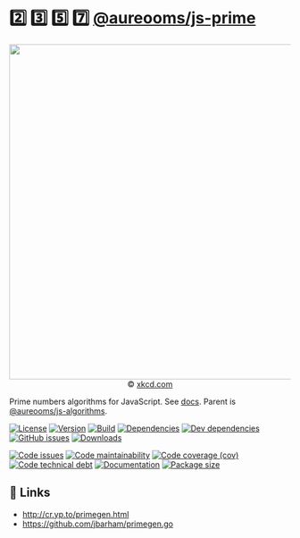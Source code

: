 :two: :three: :five: :seven:
[@aureooms/js-prime](https://make-github-pseudonymous-again.github.io/js-prime)
==

<p align="center">
<a href="https://xkcd.com/5">
<img src="https://imgs.xkcd.com/comics/blownapart_color.jpg" width="600">
</a><br/>
© <a href="https://xkcd.com">xkcd.com</a>
</p>

Prime numbers algorithms for JavaScript.
See [docs](https://make-github-pseudonymous-again.github.io/js-prime).
Parent is [@aureooms/js-algorithms](https://github.com/aureooms/js-algorithms).

[![License](https://img.shields.io/github/license/aureooms/js-prime.svg)](https://raw.githubusercontent.com/aureooms/js-prime/main/LICENSE)
[![Version](https://img.shields.io/npm/v/@aureooms/js-prime.svg)](https://www.npmjs.org/package/@aureooms/js-prime)
[![Build](https://img.shields.io/travis/aureooms/js-prime/main.svg)](https://travis-ci.com/aureooms/js-prime/branches)
[![Dependencies](https://img.shields.io/david/aureooms/js-prime.svg)](https://david-dm.org/aureooms/js-prime)
[![Dev dependencies](https://img.shields.io/david/dev/aureooms/js-prime.svg)](https://david-dm.org/aureooms/js-prime?type=dev)
[![GitHub issues](https://img.shields.io/github/issues/aureooms/js-prime.svg)](https://github.com/aureooms/js-prime/issues)
[![Downloads](https://img.shields.io/npm/dm/@aureooms/js-prime.svg)](https://www.npmjs.org/package/@aureooms/js-prime)

[![Code issues](https://img.shields.io/codeclimate/issues/aureooms/js-prime.svg)](https://codeclimate.com/github/aureooms/js-prime/issues)
[![Code maintainability](https://img.shields.io/codeclimate/maintainability/aureooms/js-prime.svg)](https://codeclimate.com/github/aureooms/js-prime/trends/churn)
[![Code coverage (cov)](https://img.shields.io/codecov/c/gh/aureooms/js-prime/main.svg)](https://codecov.io/gh/aureooms/js-prime)
[![Code technical debt](https://img.shields.io/codeclimate/tech-debt/aureooms/js-prime.svg)](https://codeclimate.com/github/aureooms/js-prime/trends/technical_debt)
[![Documentation](https://make-github-pseudonymous-again.github.io/js-prime/badge.svg)](https://make-github-pseudonymous-again.github.io/js-prime/source.html)
[![Package size](https://img.shields.io/bundlephobia/minzip/@aureooms/js-prime)](https://bundlephobia.com/result?p=@aureooms/js-prime)

## :link: Links

 - http://cr.yp.to/primegen.html
 - https://github.com/jbarham/primegen.go
